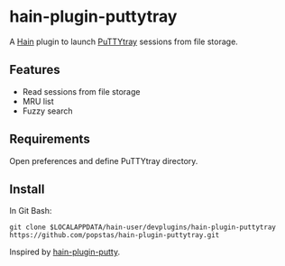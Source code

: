 # hain-plugin-puttytray
A [Hain](https://github.com/hainproject/hain) plugin to launch [PuTTYtray](https://puttytray.goeswhere.com) sessions from file storage.

## Features
- Read sessions from file storage
- MRU list
- Fuzzy search

## Requirements
Open preferences and define PuTTYtray directory.

## Install
In Git Bash:
```
git clone $LOCALAPPDATA/hain-user/devplugins/hain-plugin-puttytray https://github.com/popstas/hain-plugin-puttytray.git
```

Inspired by [hain-plugin-putty](https://github.com/LTheobald/hain-plugin-putty).
